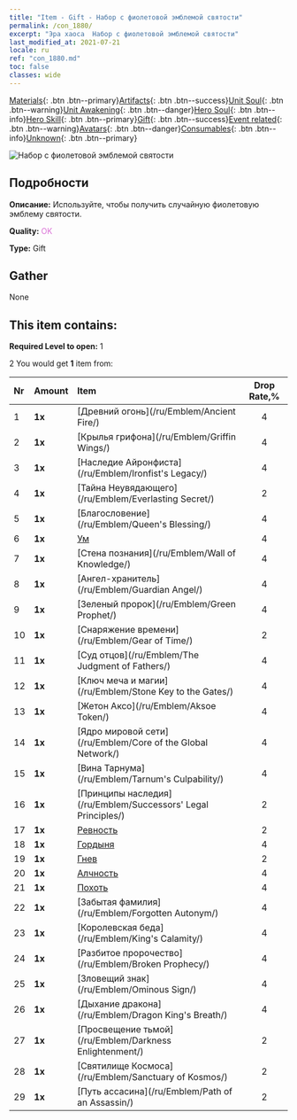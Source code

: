 ```yaml
---
title: "Item - Gift - Набор с фиолетовой эмблемой святости"
permalink: /con_1880/
excerpt: "Эра хаоса  Набор с фиолетовой эмблемой святости"
last_modified_at: 2021-07-21
locale: ru
ref: "con_1880.md"
toc: false
classes: wide
---
```

 [Materials](/ItemsRU/){: .btn .btn--primary}[Artifacts](/ItemsRU/Artifacts/){: .btn .btn--success}[Unit Soul](/ItemsRU/UnitSoul/){: .btn .btn--warning}[Unit Awakening](/ItemsRU/UnitAwakening/){: .btn .btn--danger}[Hero Soul](/ItemsRU/HeroSoul/){: .btn .btn--info}[Hero Skill](/ItemsRU/HeroSkill/){: .btn .btn--primary}[Gift](/ItemsRU/Gift/){: .btn .btn--success}[Event related](/ItemsRU/Events/){: .btn .btn--warning}[Avatars](/ItemsRU/Avatars/){: .btn .btn--danger}[Consumables](/ItemsRU/Consumables/){: .btn .btn--info}[Unknown](/ItemsRU/Unknown/){: .btn .btn--primary}

 ![Набор с фиолетовой эмблемой святости](/images/t/i_907417.png)

## Подробности
 **Описание:** Используйте, чтобы получить случайную фиолетовую эмблему святости.

 **Quality:** <span style="color: #DA70D6">OK</span>

 **Type:** Gift

## Gather

  None

## This item contains:

 **Required Level to open:** 1

 2 You would get **1** item  from:

  | Nr | Amount |     Item    | Drop Rate,% |
  |:---|:-------|:------------|:---------:|
  | 1 |  **1x** | [Древний огонь](/ru/Emblem/Ancient Fire/) | 4 | 
  | 2 |  **1x** | [Крылья грифона](/ru/Emblem/Griffin Wings/) | 4 | 
  | 3 |  **1x** | [Наследие Айронфиста](/ru/Emblem/Ironfist's Legacy/) | 4 | 
  | 4 |  **1x** | [Тайна Неувядающего](/ru/Emblem/Everlasting Secret/) | 2 | 
  | 5 |  **1x** | [Благословение](/ru/Emblem/Queen's Blessing/) | 4 | 
  | 6 |  **1x** | [Ум](/ru/Emblem/Witness/) | 4 | 
  | 7 |  **1x** | [Стена познания](/ru/Emblem/Wall of Knowledge/) | 4 | 
  | 8 |  **1x** | [Ангел-хранитель](/ru/Emblem/Guardian Angel/) | 4 | 
  | 9 |  **1x** | [Зеленый пророк](/ru/Emblem/Green Prophet/) | 4 | 
  | 10 |  **1x** | [Снаряжение времени](/ru/Emblem/Gear of Time/) | 2 | 
  | 11 |  **1x** | [Суд отцов](/ru/Emblem/The Judgment of Fathers/) | 4 | 
  | 12 |  **1x** | [Ключ меча и магии](/ru/Emblem/Stone Key to the Gates/) | 4 | 
  | 13 |  **1x** | [Жетон Аксо](/ru/Emblem/Aksoe Token/) | 4 | 
  | 14 |  **1x** | [Ядро мировой сети](/ru/Emblem/Core of the Global Network/) | 4 | 
  | 15 |  **1x** | [Вина Тарнума](/ru/Emblem/Tarnum's Culpability/) | 4 | 
  | 16 |  **1x** | [Принципы наследия](/ru/Emblem/Successors' Legal Principles/) | 2 | 
  | 17 |  **1x** | [Ревность](/ru/Emblem/Jealousy/) | 2 | 
  | 18 |  **1x** | [Гордыня](/ru/Emblem/Arrogance/) | 4 | 
  | 19 |  **1x** | [Гнев](/ru/Emblem/Anger/) | 2 | 
  | 20 |  **1x** | [Алчность](/ru/Emblem/Greed/) | 4 | 
  | 21 |  **1x** | [Похоть](/ru/Emblem/Lust/) | 4 | 
  | 22 |  **1x** | [Забытая фамилия](/ru/Emblem/Forgotten Autonym/) | 4 | 
  | 23 |  **1x** | [Королевская беда](/ru/Emblem/King's Calamity/) | 4 | 
  | 24 |  **1x** | [Разбитое пророчество](/ru/Emblem/Broken Prophecy/) | 4 | 
  | 25 |  **1x** | [Зловещий знак](/ru/Emblem/Ominous Sign/) | 4 | 
  | 26 |  **1x** | [Дыхание дракона](/ru/Emblem/Dragon King's Breath/) | 4 | 
  | 27 |  **1x** | [Просвещение тьмой](/ru/Emblem/Darkness Enlightenment/) | 2 | 
  | 28 |  **1x** | [Святилище Космоса](/ru/Emblem/Sanctuary of Kosmos/) | 2 | 
  | 29 |  **1x** | [Путь ассасина](/ru/Emblem/Path of an Assassin/) | 2 | 
